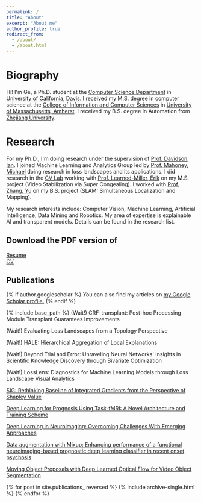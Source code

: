 ```yaml
---
permalink: /
title: "About"
excerpt: "About me"
author_profile: true
redirect_from: 
  - /about/
  - /about.html
---
```


Biography
======
Hi! I'm Ge, a Ph.D. student at the [Computer Science Department](https://cs.ucdavis.edu/) in [University of California, Davis](https://www.ucdavis.edu/). I received my M.S. degree in computer science at the [College of Information and Computer Sciences](https://www.cics.umass.edu/) in [University of Massachusetts, Amherst](https://www.umass.edu/). I received my B.S. degree in Automation from [Zhejiang University](http://www.zju.edu.cn/english/).

Research
======
For my Ph.D., I'm doing research under the supervision of [Prof. Davidson, Ian](https://faculty.engineering.ucdavis.edu/davidson/). I joined Machine Learning and Analytics Group led by [Prof. Mahoney, Michael](https://crd.lbl.gov/divisions/scidata/mla/staff/michael-mahoney/) doing research in loss landscapes and its applications. I did research in the [CV Lab](http://vis-www.cs.umass.edu/?_ga=2.8406261.13071005.1539107294-754893335.1516127699) working with [Prof. Learned-Miller, Erik](https://people.cs.umass.edu/~elm/papers_by_student.html) on my M.S. project (Video Stabilization via Super Congealing). I worked with [Prof. Zhang, Yu](https://person.zju.edu.cn/en/zhangyu) on my B.S. project (SLAM: Simultaneous Localization and Mapping).

My research interests include: Computer Vision, Machine Learning, Artificial Intelligence, Data Mining and Robotics. My area of expertise is explainable AI and transparent models. Details can be found in the research list.

Download the PDF version of
------
[Resume](https://geshijoker.github.io/files/resume.pdf) \
[CV](https://geshijoker.github.io/files/CV.pdf)

Publications
------

{% if author.googlescholar %}
  You can also find my articles on <u><a href="{{author.googlescholar}}">my Google Scholar profile</a>.</u>
{% endif %}

{% include base_path %}
  (Wait!) CRF-transplant: Post-hoc Processing Module Transplant Guarantees Improvements <br />

  (Wait!) Evaluating Loss Landscapes from a Topology Perspective <br />

  (Wait!) HALE: Hierarchical Aggregation of Local Explanations <br />

  (Wait!) Beyond Trial and Error: Unraveling Neural Networks' Insights in Scientific Knowledge Discovery through Bivariate Optimization <br />

  (Wait!) LossLens: Diagnostics for Machine Learning Models through Loss Landscape Visual Analytics <br />

  [SIG: Rethinking Baseline of Integrated Gradients from the Perspective of Shapley Value](https://arxiv.org/abs/2310.04821) <br />

  [Deep Learning for Prognosis Using Task-fMRI: A Novel Architecture and Training Scheme](https://dl.acm.org/doi/abs/10.1145/3534678.3539362) <br />

  [Deep Learning in Neuroimaging: Overcoming Challenges With Emerging Approaches](https://www.ncbi.nlm.nih.gov/pmc/articles/PMC9200984/) <br />

  [Data augmentation with Mixup: Enhancing performance of a functional neuroimaging-based prognostic deep learning classifier in recent onset psychosis](https://www.sciencedirect.com/science/article/pii/S2213158222002790) <br />
  
  [Moving Object Proposals with Deep Learned Optical Flow for Video Object Segmentation](https://arxiv.org/abs/2402.08882) <br />

{% for post in site.publications_ reversed %}
  {% include archive-single.html %}
{% endfor %}
